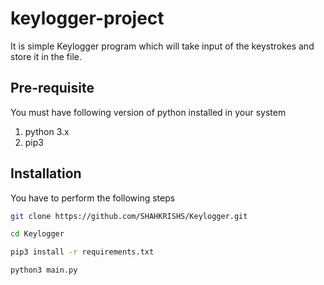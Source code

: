 # keylogger-project
It is simple Keylogger program which will take input of the keystrokes and store it in the file.

Pre-requisite
------------------
You must have following version of python installed in your system
1. python 3.x
2. pip3

Installation
------------------
You have to perform the following steps

```bash
git clone https://github.com/SHAHKRISHS/Keylogger.git
```

```bash
cd Keylogger 
```

```bash
pip3 install -r requirements.txt 
```

```bash
python3 main.py
```
